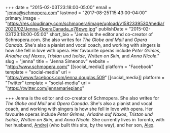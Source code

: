 +++
date = "2015-02-03T23:18:00-05:00"
email = "jenna@schmopera.com"
lastmod = "2017-08-25T15:43:00-04:00"
primary_image = "https://res.cloudinary.com/schmopera/image/upload/v1582339530/media/2020/02/Jenna-OperaCanada_q78pwg.jpg"
publishDate = "2015-02-03T23:18:00-05:00"
short_bio = "Jenna is the editor and co-creator of Schmopera.com. She also writes for _The Globe and Mail_ and _Opera Canada_. She's also a pianist and vocal coach, and working with singers is how she fell in love with opera. Her favourite operas include _Peter Grimes_, _Ariadne auf Naxos_, _Tristan und Isolde_, _Written on Skin_, and _Anna Nicole_."
slug = "jenna"
title = "Jenna Simeonov"
website = "http://www.schmopera.com/"
[[social_media]]
platform = "Facebook"
template = "social-media"
url = "https://www.facebook.com/jenna.douglas.509"
[[social_media]]
platform = "Twitter"
template = "social-media"
url = "https://twitter.com/jennamariepiano"

+++
Jenna is the editor and co-creator of Schmopera. She also writes for _The Globe and Mail_ and _Opera Canada_. She's also a pianist and vocal coach, and working with singers is how she fell in love with opera. Her favourite operas include _Peter Grimes_, _Ariadne auf Naxos_, _Tristan und Isolde_, _Written on Skin_, and _Anna Nicole_. She currently lives in Toronto, with her husband, [Andrej](https://www.instagram.com/drejmatic/) (who built this site, by the way), and her son, [Alex](https://www.instagram.com/jennadoogles/).